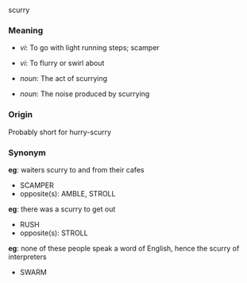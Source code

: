 scurry
### Meaning
+ _vi_: To go with light running steps; scamper
+ _vi_: To flurry or swirl about

+ _noun_: The act of scurrying
+ _noun_: The noise produced by scurrying

### Origin

Probably short for hurry-scurry

### Synonym

__eg__: waiters scurry to and from their cafes

+ SCAMPER
+ opposite(s): AMBLE, STROLL

__eg__: there was a scurry to get out

+ RUSH
+ opposite(s): STROLL

__eg__: none of these people speak a word of English, hence the scurry of interpreters

+ SWARM


